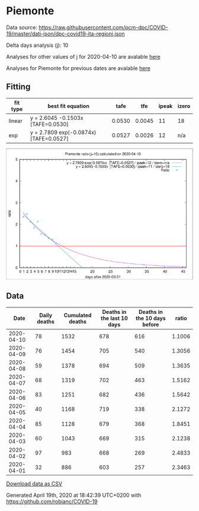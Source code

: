# Piemonte

Data source: https://raw.githubusercontent.com/pcm-dpc/COVID-19/master/dati-json/dpc-covid19-ita-regioni.json

Delta days analysis (j): 10

Analyses for other values of j for 2020-04-10 are avalable [here](../2020-04-10/README.md)

Analyses for Piemonte for previous dates are avalable [here](../README.md)

## Fitting 
|fit type|best fit equation|tafe|tfe|ipeak|izero|
|-------|-----|--------|------|---|---|
|linear|y = 2.6045 -0.1503x  [TAFE=0.0530]|0.0530|0.0045|11|18|
|exp|y = 2.7809 exp(-0.0874x)  [TAFE=0.0527]|0.0527|0.0026|12|n/a|

![Plot](COVID-19_piemonte_j10_2020-04-10.png)

## Data
|Date|Daily deaths|Cumulated deaths|Deaths in the last 10 days|Deaths in the 10 days before|ratio|
|----|----------|-----------|-------|--------------------|-----|
|2020-04-10|78|1532|678|616|1.1006|
|2020-04-09|76|1454|705|540|1.3056|
|2020-04-08|59|1378|694|509|1.3635|
|2020-04-07|68|1319|702|463|1.5162|
|2020-04-06|83|1251|682|436|1.5642|
|2020-04-05|40|1168|719|338|2.1272|
|2020-04-04|85|1128|679|368|1.8451|
|2020-04-03|60|1043|669|315|2.1238|
|2020-04-02|97|983|668|269|2.4833|
|2020-04-01|32|886|603|257|2.3463|

[Download data as CSV](COVID-19_piemonte_j10_2020-04-10.csv)

Generated April 19th, 2020 at 18:42:39 UTC+0200 with https://github.com/robianc/COVID-19
